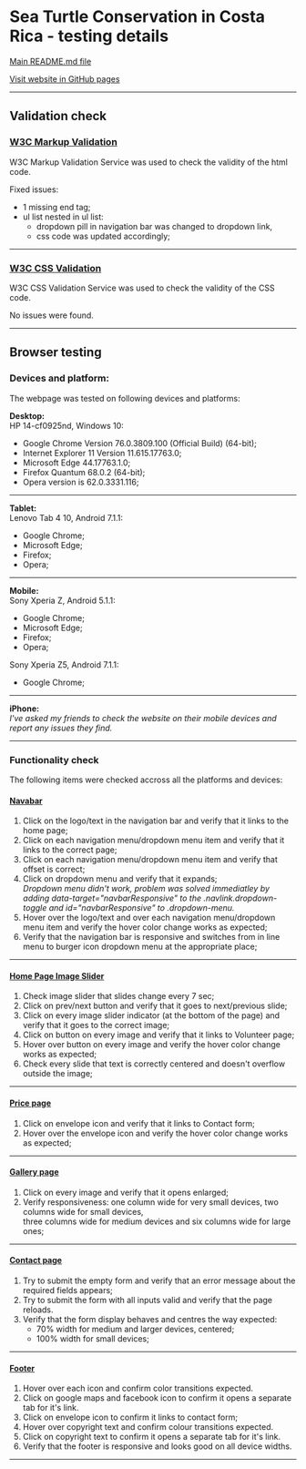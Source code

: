 # Sea Turtle Conservation in Costa Rica - testing details

[Main README.md file](https://github.com/jdtiding/Turtle-Conservation-Project/blob/master/README.md)

[Visit website in GitHub pages](https://github.com/jdtiding/Turtle-Conservation-Project)
***

## Validation check

### [W3C Markup Validation](https://jigsaw.w3.org/css-validator/#validate_by_input)

W3C Markup Validation Service was used to check the validity of the html code.

Fixed issues:
- 1 missing end tag;
- ul list nested in ul list: 
    - dropdown pill in navigation bar was changed to dropdown link,
    - css code was updated accordingly;
***

### [W3C CSS Validation](https://validator.w3.org/#validate_by_input)

W3C CSS Validation Service was used to check the validity of the CSS code.

No issues were found.
***

## Browser testing

### Devices and platform:

The webpage was tested on following devices and platforms:  

**Desktop:**  
HP 14-cf0925nd, Windows 10:

- Google Chrome Version 76.0.3809.100 (Official Build) (64-bit);
- Internet Explorer 11 Version 11.615.17763.0;
- Microsoft Edge 44.17763.1.0;
- Firefox Quantum 68.0.2 (64-bit);
- Opera version is 62.0.3331.116;
***

**Tablet:**  
Lenovo Tab 4 10, Android 7.1.1:
- Google Chrome;
- Microsoft Edge;
- Firefox;
- Opera;
***

**Mobile:**  
Sony Xperia Z, Android 5.1.1:
- Google Chrome;
- Microsoft Edge;
- Firefox;
- Opera;

Sony Xperia Z5, Android 7.1.1:
- Google Chrome;
***

**iPhone:**  
*I've asked my friends to check the website on their mobile devices and report any issues they find.*
***

### Functionality check

The following items were checked accross all the platforms and devices:

#### [Navabar](https://jdtiding.github.io/Turtle-Conservation-Project/index.html)

1. Click on the logo/text in the navigation bar and verify that it links to the home page;
2. Click on each navigation menu/dropdown menu item and verify that it links to the correct page;
3. Click on each navigation menu/dropdown menu item and verify that offset is correct;
4. Click on dropdown menu and verify that it expands;  
    *Dropdown menu didn't work, problem was solved immediatley by adding data-target="navbarResponsive" to the .navlink.dropdown-toggle and 
    id="navbarResponsive" to .dropdown-menu.*
5. Hover over the logo/text and over each navigation menu/dropdown menu item and verify the hover color change works as expected;
6. Verify that the navigation bar is responsive and switches from in line menu to burger icon dropdown menu at the appropriate place;
***

#### [Home Page Image Slider](https://jdtiding.github.io/Turtle-Conservation-Project/index.html)

1. Check image slider that slides change every 7 sec;
2. Click on prev/next button and verify that it goes to next/previous slide;
3. Click on every image slider indicator (at the bottom of the page) and verify that it goes to the correct image;
3. Click on button on every image and verify that it links to Volunteer page;
4. Hover over button on every image and verify the hover color change works as expected;
4. Check every slide that text is correctly centered and doesn't overflow outside the image;
***

#### [Price page](https://jdtiding.github.io/Turtle-Conservation-Project/index.html#price)

1. Click on envelope icon and verify that it links to Contact form;
2. Hover over the envelope icon and verify the hover color change works as expected;
***

#### [Gallery page](https://jdtiding.github.io/Turtle-Conservation-Project/index.html#gallery-section)

1. Click on every image and verify that it opens enlarged;
2. Verify responsiveness: one column wide for very small devices, two columns wide for small devices,  
  three columns wide for medium devices and six columns wide for large ones; 
***

#### [Contact page](https://jdtiding.github.io/Turtle-Conservation-Project/index.html#contact)

1. Try to submit the empty form and verify that an error message about the required fields appears;
2. Try to submit the form with all inputs valid and verify that the page reloads.
3. Verify that the form display behaves and centres the way expected:
    - 70% width for medium and larger devices, centered;
    - 100% width for small devices;
***

#### [Footer](https://jdtiding.github.io/Turtle-Conservation-Project/index.html#contact)


1. Hover over each icon and confirm color transitions expected.
2. Click on google maps and facebook icon to confirm it opens a separate tab for it's link.
3. Click on envelope icon to confirm it links to contact form;
4. Hover over copyright text and confirm colour transitions expected.
5. Click on copyright text to confirm it opens a separate tab for it's link.
6. Verify that the footer is responsive and looks good on all device widths.
***

